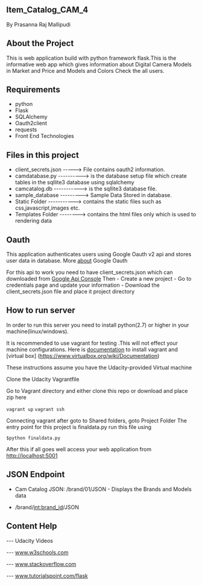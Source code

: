 ## Item_Catalog_CAM_4

By Prasanna Raj Mallipudi
## About the Project
   This is web application build with python framework flask.This is the informative web app
   which gives information about Digital Camera Models in Market and Price and Models and Colors Check the all users.


## Requirements
  - python
  - Flask
  - SQLAlchemy
  - Oauth2client
  - requests
  - Front End Technologies

## Files in this project
  - client_secrets.json -----> File contains oauth2 information.
  - camdatabase.py ----------> is the database setup file which create tables in the sqllite3 database using sqlalchemy
  - camcatalog.db -----------> is the sqllite3 database file.
  - sample_database ---------> Sample Data Stored in database.
  - Static Folder -----------> contains the static files such as
                               css,javascript,images etc.
  - Templates Folder --------> contains the html files only which is used to  rendering data

## Oauth
  This application authenticates users using Google Oauth v2 api and stores user data in database.
  More [about](https://developers.google.com/identity/protocols/OAuth2) Google Oauth

  For this api to work you need to have client_secrets.json which can downloaded from [Google Api Console](https://console.developers.google.con)
  Then
    - Create a new project
    - Go to credentials page and update your information
    - Download the client_secrets.json file and place it project directory


## How to run server
  In order to run this server you need to install python(2.7) or higher in your machine(linux/windows).

  It is recommended to use vagrant for testing .This will not effect your machine configurations.
  Here is [documentation](https://www.vagrantup.com/docs/) to install vagrant and [virtual box]      (https://www.virtualbox.org/wiki/Documentation)
  
  These instructions assume you have the Udacity-provided Virtual machine
  
  Clone the Udacity Vagrantfile
  
  Go to Vagrant directory and either clone this repo or download and place zip here
  
  `vagrant up`
  `vagrant ssh`

 Connecting vagrant after goto to Shared folders, goto Project Folder
 The entry point for this project is finaldata.py
  run this file using
  ```
  $python finaldata.py

  ```
  After this if all goes well access your web application from [http://localhost:5001](http://localhost:5001)
  
## JSON Endpoint
  - Cam Catalog JSON: /brand/01/JSON - Displays the Brands and Models data
  
  - /brand/<int:brand_id>/JSON

## Content Help
 --- Udacity Videos
 
 --- www.w3schools.com
     
 --- www.stackoverflow.com
 
 --- www.tutorialspoint.com/flask
